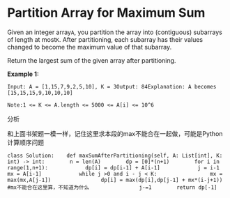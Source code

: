 # Partition Array for Maximum Sum

Given an integer array`A`, you partition the array into \(contiguous\) subarrays of length at most`K`. After partitioning, each subarray has their values changed to become the maximum value of that subarray.

Return the largest sum of the given array after partitioning.

**Example 1:**

```text
Input: A = [1,15,7,9,2,5,10], K = 3Output: 84Explanation: A becomes [15,15,15,9,10,10,10]
```

```text
Note:1 <= K <= A.length <= 5000 <= A[i] <= 10^6
```

分析

和上面书架题一模一样，记住这里求本段的max不能合在一起做，可能是Python计算顺序问题

```text
class Solution:    def maxSumAfterPartitioning(self, A: List[int], K: int) -> int:        n = len(A)        dp = [0]*(n+1)        for i in range(1,n+1):            dp[i] = dp[i-1] + A[i-1]            j = i-1            mx = A[i-1]            while j >0 and i - j < K:                 mx = max(mx,A[j-1])                dp[i] = max(dp[i],dp[j-1] + mx*(i-j+1)) #mx不能合在这里算，不知道为什么                j-=1        return dp[-1]
```

